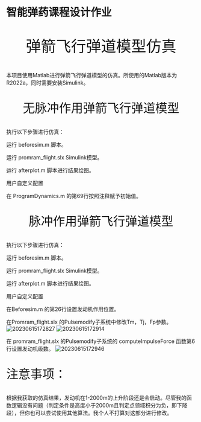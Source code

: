 # 智能弹药课程设计作业
<p align="center" style="font-size: 40px;">弹箭飞行弹道模型仿真</p>

本项目使用Matlab进行弹箭飞行弹道模型的仿真。所使用的Matlab版本为R2022a，同时需要安装Simulink。

<p align="center" style="font-size: 32px;">无脉冲作用弹箭飞行弹道模型</p>

执行以下步骤进行仿真：

运行 beforesim.m 脚本。

运行 promram_flight.slx Simulink模型。

运行 afterplot.m 脚本进行结果绘图。

用户自定义配置

在 ProgramDynamics.m 的第69行按照注释赋予初始值。

<p align="center" style="font-size: 32px;">脉冲作用弹箭飞行弹道模型</p>

执行以下步骤进行仿真：

运行 beforesim.m 脚本。

运行 promram_flight.slx Simulink模型。

运行 afterplot.m 脚本进行结果绘图。

用户自定义配置

在Beforesim.m 的第26行设置发动机作用位置。

在Promram_flight.slx 的Pulsemodify子系统中修改Tm，Tj，Fp参数。 
![20230615172827](https://github.com/badxinxin/pulse-modified-moudle/assets/131271278/8fc830e5-8a88-4f90-870a-8b30cada427c)
![20230615172914](https://github.com/badxinxin/pulse-modified-moudle/assets/131271278/ef416761-5b10-45e5-acb9-8d68d6b34a7a)

在 promram_flight.slx 的Pulsemodify子系统的 computeImpulseForce 函数第6行设置发动机级数。 
![20230615172946](https://github.com/badxinxin/pulse-modified-moudle/assets/131271278/e9a1008e-0d18-4ff2-bca6-0851e9518d83)
<p style="font-size: 32px;">注意事项：</p>

根据我获取的仿真结果，发动机在1-2000m的上升阶段还是会启动。尽管我的函数逻辑没有问题（判定条件是高度小于2000m且判定点领域积分为负，即下降段），但你也可以尝试使用其他算法。我个人不打算对这部分进行修改。
